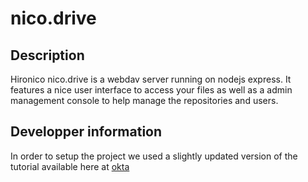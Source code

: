 # nico.drive
## Description
Hironico nico.drive is a webdav server running on nodejs express. It features a nice user interface to access your files as well as a admin management console to help manage the repositories and users.
## Developper information
In order to setup the project we used a slightly updated version of the tutorial available here at [okta](https://developer.okta.com/blog/2018/11/15/node-express-typescript)

